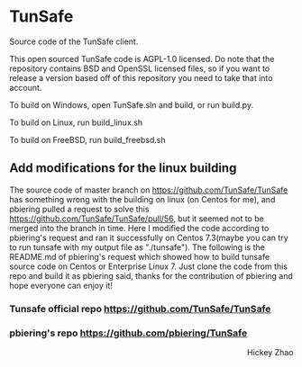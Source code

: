# TunSafe
Source code of the TunSafe client.

This open sourced TunSafe code is AGPL-1.0 licensed. Do note that the repository contains BSD and OpenSSL licensed files, so if you want to release a version based off of this repository you need to take that into account.

To build on Windows, open TunSafe.sln and build, or run build.py.

To build on Linux, run build_linux.sh

To build on FreeBSD, run build_freebsd.sh

## Add modifications for the linux building
The source code of master branch on https://github.com/TunSafe/TunSafe has something wrong with the building on linux (on Centos for me), and pbiering pulled a request to solve this https://github.com/TunSafe/TunSafe/pull/56, but it seemed not to be merged into the branch in time. Here I modified the code according to pbiering's request and ran it successfully on Centos 7.3(maybe you can try to run tunsafe with my output file as "./tunsafe"). The following is the README.md of pbiering's request which showed how to build tunsafe source code on Centos or Enterprise Linux 7. Just clone the code from this repo and build it as pbiering said, thanks for the contribution of pbiering and hope everyone can enjoy it!
### Tunsafe official repo https://github.com/TunSafe/TunSafe
### pbiering's repo https://github.com/pbiering/TunSafe
<p align="right">Hickey Zhao</p>




